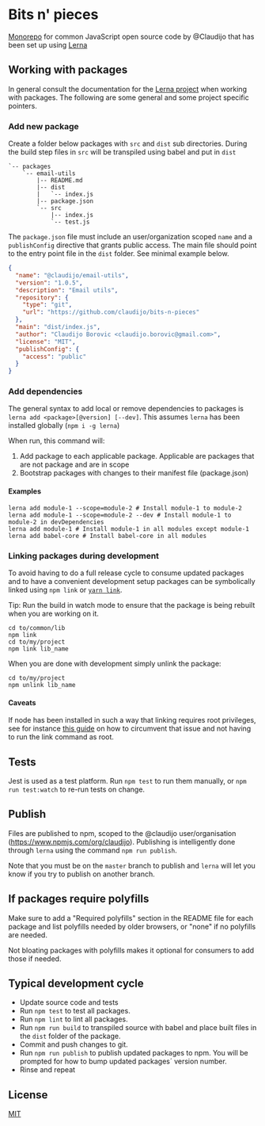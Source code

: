 # Bits n' pieces

[Monorepo](https://www.google.com/search?q=what+are+monorepos%3F) for common JavaScript open 
source code by @Claudijo that has been set up using [Lerna](https://github.com/lerna/lerna)

## Working with packages

In general consult the documentation for the [Lerna project](https://github.com/lerna/lerna)
when working with packages. The following are some general and some project  specific pointers. 

### Add new package

Create a folder below packages with `src` and `dist` sub directories. During the build step files
in `src` will be transpiled using babel and put in `dist` 

```
`-- packages
    `-- email-utils
        |-- README.md
        |-- dist
        |   `-- index.js
        |-- package.json
        `-- src
            |-- index.js
            `-- test.js
```

The `package.json` file must include an user/organization scoped `name` and a `publishConfig` directive that 
grants public access. The main file should point to the entry point file in the `dist` folder. See 
minimal example below.

```json
{
  "name": "@claudijo/email-utils",
  "version": "1.0.5",
  "description": "Email utils",
  "repository": {
    "type": "git",
    "url": "https://github.com/claudijo/bits-n-pieces"
  },
  "main": "dist/index.js",
  "author": "Claudijo Borovic <claudijo.borovic@gmail.com>",
  "license": "MIT",
  "publishConfig": {
    "access": "public"
  }
}
```

### Add dependencies

The general syntax to add local or remove dependencies to packages is 
`lerna add <package>[@version] [--dev]`. This assumes `lerna` has been installed
globally (`npm i -g lerna`)

When run, this command will:
1) Add package to each applicable package. Applicable are packages that are not 
package and are in scope
2) Bootstrap packages with changes to their manifest file (package.json)

#### Examples

```
lerna add module-1 --scope=module-2 # Install module-1 to module-2
lerna add module-1 --scope=module-2 --dev # Install module-1 to module-2 in devDependencies
lerna add module-1 # Install module-1 in all modules except module-1
lerna add babel-core # Install babel-core in all modules
```

### Linking packages during development

To avoid having to do a full release cycle to consume updated packages and to have a convenient 
development setup packages can be symbolically linked using `npm link` or [`yarn link`](https://yarnpkg.com/lang/en/docs/cli/link/).

Tip: Run the build in watch mode to ensure that the package is being rebuilt when you are working on it.

```
cd to/common/lib
npm link
cd to/my/project 
npm link lib_name 
```

When you are done with development simply unlink the package:

```
cd to/my/project 
npm unlink lib_name 
```

#### Caveats 
If node has been installed in such a way that linking requires root privileges, see for instance
[this guide](http://justjs.com/posts/npm-link-developing-your-own-npm-modules-without-tears) on how 
to circumvent that issue and not having to run the link command as root. 

## Tests

Jest is used as a test platform. Run `npm test` to run them manually, or `npm run test:watch` to re-run
tests on change.

## Publish 

Files are published to npm, scoped to the @claudijo user/organisation (https://www.npmjs.com/org/claudijo). 
Publishing is intelligently done through `lerna` using the command `npm run publish`.

Note that you must be on the `master` branch to publish and `lerna` will let you know
if you try to publish on another branch.

## If packages require polyfills

Make sure to add a "Required polyfills" section in the README file for each package and list
polyfills needed by older browsers, or "none" if no polyfills are needed. 

Not bloating packages with polyfills makes it optional for consumers to add those if needed.

## Typical development cycle

* Update source code and tests
* Run `npm test` to test all packages.
* Run `npm lint` to lint all packages.
* Run `npm run build` to transpiled source with babel and place built files in the `dist` folder of
the package.
* Commit and push changes to git.
* Run `npm run publish` to publish updated packages to npm. You will be prompted for how to bump 
updated packages´ version number.
* Rinse and repeat

## License

[MIT](LICENSE)
